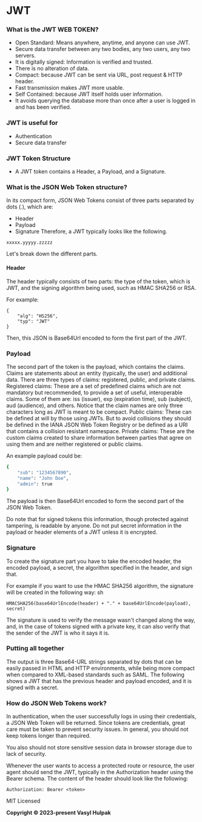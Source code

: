 ﻿# JWT
### What is the JWT WEB TOKEN?
* Open Standard: Means anywhere, anytime, and anyone can use JWT.
* Secure data transfer between any two bodies, any two users, any two servers.
* It is digitally signed: Information is verified and trusted.
* There is no alteration of data.
* Compact: because JWT can be sent via URL, post request & HTTP header.
* Fast transmission makes JWT more usable.
* Self Contained: because JWT itself holds user information.
* It avoids querying the database more than once after a user is logged in and has been verified.
### JWT is useful for
* Authentication
* Secure data transfer
### JWT Token Structure
* A JWT token contains a Header, a Payload, and a Signature.

### What is the JSON Web Token structure?
In its compact form, JSON Web Tokens consist of three parts separated by dots (.), which are:
* Header
* Payload
* Signature
Therefore, a JWT typically looks like the following.

```
xxxxx.yyyyy.zzzzz
```

Let's break down the different parts.
#### Header
The header typically consists of two parts: the type of the token, which is JWT, and the signing algorithm being used, such as HMAC SHA256 or RSA.

For example:

```
{
    "alg": "HS256",
    "typ": "JWT"
}
```
Then, this JSON is Base64Url encoded to form the first part of the JWT.

### Payload
The second part of the token is the payload, which contains the claims. Claims are statements about an entity (typically, the user) and additional data. There are three types of claims: registered, public, and private claims.
Registered claims: These are a set of predefined claims which are not mandatory but recommended, to provide a set of useful, interoperable claims. Some of them are: iss (issuer), exp (expiration time), sub (subject), aud (audience), and others.
Notice that the claim names are only three characters long as JWT is meant to be compact.
Public claims: These can be defined at will by those using JWTs. But to avoid collisions they should be defined in the IANA JSON Web Token Registry or be defined as a URI that contains a collision resistant namespace.
Private claims: These are the custom claims created to share information between parties that agree on using them and are neither registered or public claims.

An example payload could be:

```sh
{
    "sub": "1234567890",
    "name": "John Doe",
    "admin": true
}
```
The payload is then Base64Url encoded to form the second part of the JSON Web Token.

Do note that for signed tokens this information, though protected against tampering, is readable by anyone. Do not put secret information in the payload or header elements of a JWT unless it is encrypted.

### Signature
To create the signature part you have to take the encoded header, the encoded payload, a secret, the algorithm specified in the header, and sign that.

For example if you want to use the HMAC SHA256 algorithm, the signature will be created in the following way:
sh
```
HMACSHA256(base64UrlEncode(header) + "." + base64UrlEncode(payload), secret)
```
The signature is used to verify the message wasn't changed along the way, and, in the case of tokens signed with a private key, it can also verify that the sender of the JWT is who it says it is.

### Putting all together
The output is three Base64-URL strings separated by dots that can be easily passed in HTML and HTTP environments, while being more compact when compared to XML-based standards such as SAML.
The following shows a JWT that has the previous header and payload encoded, and it is signed with a secret. 


### How do JSON Web Tokens work?
In authentication, when the user successfully logs in using their credentials, a JSON Web Token will be returned. Since tokens are credentials, great care must be taken to prevent security issues. In general, you should not keep tokens longer than required.

You also should not store sensitive session data in browser storage due to lack of security.

Whenever the user wants to access a protected route or resource, the user agent should send the JWT, typically in the Authorization header using the Bearer schema. The content of the header should look like the following:
```
Authorization: Bearer <token>
```
MIT Licensed

**Copyright © 2023-present Vasyl Hulpak**
